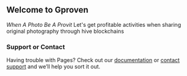 ## Welcome to Gproven
*When A Photo Be A Provit*
Let's get profitable activities when sharing original photography through hive blockchains


### Support or Contact

Having trouble with Pages? Check out our [documentation](https://docs.github.com/categories/github-pages-basics/) or [contact support](https://support.github.com/contact) and we’ll help you sort it out.
